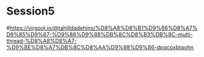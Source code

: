 # Session5
#https://virgool.io/@tahlildadehins/%D8%A8%D8%B1%D9%86%D8%A7%D9%85%D9%87-%D9%86%D9%88%DB%8C%D8%B3%DB%8C-multi-thread-%D8%A8%D8%A7-%D9%BE%D8%A7%DB%8C%D8%AA%D9%88%D9%86-dpqcoxbtqohn
